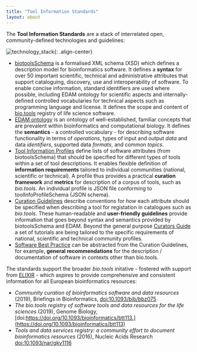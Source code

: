 ```yaml
---
title: "Tool Information Standards"
layout: about
---
```


The **Tool Information Standards** are a stack of interrelated open, community-defined technologies and guidelines:

![technology_stack]({{site.url}}/assets/images/technology_stack.png){: .align-center}

- [biotoolsSchema](https://github.com/bio-tools/biotoolsschema) is a formalised XML schema (XSD) which defines a description model for bioinformatics software. It defines a **syntax** for over 50 important scientific, technical and administrative attributes that support cataloguing, discovery, use and interoperability of software. To enable concise information, standard identifiers are used where possible, including EDAM ontology for scientific aspects and internally-defined controlled vocabularies for technical aspects such as programming language and license. It defines the scope and content of [bio.tools](https://bio.tools) registry of life science software.
- [EDAM ontology](https://github.com/edamontology/edamontology) is an ontology of well-established, familiar concepts that are prevalent within bioinformatics and computational biology. It defines the **semantics** - a controlled vocabulary - for describing software functionality in terms of *operations*, types of input and output *data* and data *identifiers*, supported data *formats*, and common *topics*.
- [Tool Information Profiles](http://github.com/bio-tools/tool-information-profile) define lists of software attributes (from biotoolsSchema) that should be specified for different types of tools within a set of tool descriptions. It enables flexible definition of **information requirements** tailored to individual communities (national, scientific or technical). A profile thus provides a practical **curation framework** and **metrics** for description of a corpus of tools, such as *bio.tools*. An individual profile is JSON file conforming to toolInfoProfileSchema (JSON schema). 
- [Curation Guidelines](http://biotools.readthedocs.io/en/latest/curators_guide.html) describe conventions for *how* each attribute should be specified when describing a tool for registation in catalogues such as *bio.tools*.  These human-readable and **user-friendly guidelines** provide information that goes beyond syntax and semantics provided by biotoolsSchema and EDAM. Beyond the general purpose [Curators Guide](https://biotools.readthedocs.io/en/latest/curators_guide.html) a set of tutorials are being tailored to the specific requirements of national, scientific and technical community profiles. 
- [Software Best Practice](https://elixir-europe.org/about-us/commissioned-services/software-best-practices) can be abstracted from the Curation Guidelines, for example, **general recommendations** for the description / documentation of software in contexts other than bio.tools.


The standards support the broader *bio.tools* initative - fostered with support from [ELIXIR](https://elixir-europe.org/) - which aspires to provide comprehensive and consistent information for all European bioinformatics resources:

* *Community curation of bioinformatics software and data resources* (2019), Briefings in Bioinformatics, [doi:10.1093/bib/bbz075](https://doi.org/10.1093/bib/bbz075)
* *The bio.tools registry of software tools and data resources for the life sciences* (2019), Genome Biology, [doi:https://doi.org/10.1093/bioinformatics/btt113.](https://doi.org/10.1093/bioinformatics/btt113)
* *Tools and data services registry: a community effort to document bioinformatics resources* (2016), Nucleic Acids Research [doi:10.1093/nar/gkv1116](https://doi.org/10.1093/nar/gkv1116)

